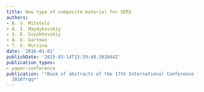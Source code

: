 ```yaml
---
title: New type of composite material for SERS
authors:
- N. V. Mitetelo
- A. I. Maydykovskiy
- S. E. Svyakhovskiy
- A. D. Gartman
- T. V. Murzina
date: '2016-01-01'
publishDate: '2025-03-14T15:59:48.382044Z'
publication_types:
- paper-conference
publication: '*Book of abstracts of the 17th International Conference flqqLaser Optics
  2016frqq*'
---
```

